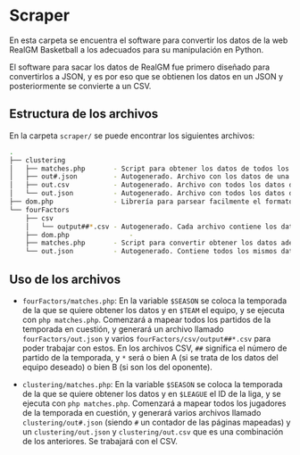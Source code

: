 # Scraper

En esta carpeta se encuentra el software para convertir los datos de la web RealGM Basketball a los adecuados para su manipulación en Python.  

El software para sacar los datos de RealGM fue primero diseñado para convertirlos a JSON, y es por eso que se obtienen los datos en un JSON y posteriormente se convierte a un CSV.

## Estructura de los archivos

En la carpeta `scraper/` se puede encontrar los siguientes archivos:

```bash
.
├── clustering
│   ├── matches.php       - Script para obtener los datos de todos los jugadores de una liga.
│   ├── out#.json         - Autogenerado. Archivo con los datos de una página de los jugadores.
│   ├── out.csv           - Autogenerado. Archivo con todos los datos de todos los jugadores en formato CSV.
│   └── out.json          - Autogenerado. Archivo con todos los datos de todos los jugadores.
├── dom.php               - Librería para parsear facilmente el formato HTML
└── fourFactors
    ├── csv
    │   └── output##*.csv - Autogenerado. Cada archivo contiene los datos de un equipo para el partido ##. Si la letra es A se trata del equipo deseado, y si es B del rival.
    ├── dom.php               - 
    ├── matches.php       - Script para convertir obtener los datos adecuados para el análsis de los four factors. Los resultados salen en la carpeta fourFactors/
    └── out.json          - Autogenerado. Contiene todos los mismos datos que los CSV.
```

## Uso de los archivos

- `fourFactors/matches.php`: En la variable `$SEASON` se coloca la temporada de la que se quiere obtener los datos y en `$TEAM` el equipo, y se ejecuta con `php matches.php`. Comenzará a mapear todos los partidos de la temporada en cuestión, y generará un archivo llamado `fourFactors/out.json` y varios `fourFactors/csv/output##*.csv` para poder trabajar con estos. En los archivos CSV, `##` significa el número de partido de la temporada, y `*` será o bien A (si se trata de los datos del equipo deseado) o bien B (si son los del oponente).

- `clustering/matches.php`: En la variable `$SEASON` se coloca la temporada de la que se quiere obtener los datos y en `$LEAGUE` el ID de la liga, y se ejecuta con `php matches.php`. Comenzará a mapear todos los jugadores de la temporada en cuestión, y generará varios archivos llamado `clustering/out#.json` (siendo `#` un contador de las páginas mapeadas) y un `clustering/out.json` y `clustering/out.csv` que es una combinación de los anteriores. Se trabajará con el CSV.
